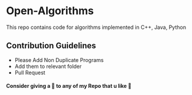 # Open-Algorithms

This repo contains code for algorithms implemented in C++, Java, Python

## Contribution Guidelines
- Please Add Non Duplicate Programs
- Add them to relevant folder
- Pull Request



#### Consider giving a 🌟 to any of my Repo that u like 🤗
